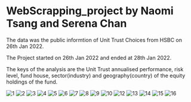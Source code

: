 # WebScrapping_project by Naomi Tsang and Serena Chan

The data was the public informtion of Unit Trust Choices from HSBC on 26th Jan 2022.

The Project started on 26th Jan 2022 and ended at 28th Jan 2022.

The keys of the analysis are the Unit Trust annualised performance, risk level, fund house, sector(industry) and geography(country) of the equity holdings of the fund.

![1](https://user-images.githubusercontent.com/97008731/226819121-575bcc6e-f015-43bb-bacd-bfe5e82479c9.png)
![2](https://user-images.githubusercontent.com/97008731/226819136-c79ceb24-c7f1-4020-a8bf-d56bc2e393c2.png)
![3](https://user-images.githubusercontent.com/97008731/226819149-da1a675f-b7bd-4e56-9879-591c78cca590.png)
![4](https://user-images.githubusercontent.com/97008731/226819154-6c646e7a-5395-4f6b-8fc8-7d39b0b0ea76.png)
![5](https://user-images.githubusercontent.com/97008731/226819159-7979097d-a0e0-48ad-8877-251aa3db393e.png)
![6](https://user-images.githubusercontent.com/97008731/226819164-11c16205-f5f1-4d6a-87fb-a7dd7bdbda86.png)
![7](https://user-images.githubusercontent.com/97008731/226819181-aaeca55c-e010-4631-9c8b-00f7dc869bf3.png)
![8](https://user-images.githubusercontent.com/97008731/226819184-d4434e4d-01b3-40e7-b03e-4cfe8dba751a.png)
![9](https://user-images.githubusercontent.com/97008731/226819185-84160747-9819-4f3a-8522-aae55f4e6dd6.png)
![10](https://user-images.githubusercontent.com/97008731/226819189-0889c773-5a8c-4ae5-9588-47e0c5317546.png)
![12](https://user-images.githubusercontent.com/97008731/226819201-e114c72f-6a51-40e1-a2bd-8a92c95f276e.png)
![13](https://user-images.githubusercontent.com/97008731/226819203-82f45d4b-21d6-4412-b36c-008aa02b8e78.png)
![14](https://user-images.githubusercontent.com/97008731/226819216-560d611c-67c2-43ec-80a1-45955aecea6f.png)
![15](https://user-images.githubusercontent.com/97008731/226819240-bb50139f-e8d6-41f9-8c2a-2f881650fb7c.png)
![16](https://user-images.githubusercontent.com/97008731/226819243-f5492abb-6d9f-4185-8f44-4654fd166d7e.png)



